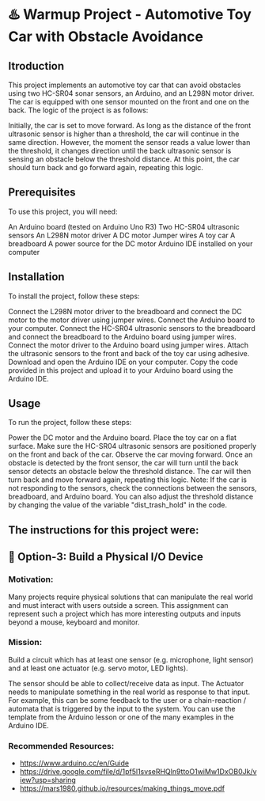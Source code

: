 # ♨️ Warmup Project - Automotive Toy Car with Obstacle Avoidance

## Itroduction
This project implements an automotive toy car that can avoid obstacles using two HC-SR04 sonar sensors, an Arduino, and an L298N motor driver. The car is equipped with one sensor mounted on the front and one on the back. The logic of the project is as follows:

Initially, the car is set to move forward. As long as the distance of the front ultrasonic sensor is higher than a threshold, the car will continue in the same direction. However, the moment the sensor reads a value lower than the threshold, it changes direction until the back ultrasonic sensor is sensing an obstacle below the threshold distance. At this point, the car should turn back and go forward again, repeating this logic.

## Prerequisites
To use this project, you will need:

An Arduino board (tested on Arduino Uno R3)
Two HC-SR04 ultrasonic sensors
An L298N motor driver
A DC motor
Jumper wires
A toy car
A breadboard
A power source for the DC motor
Arduino IDE installed on your computer


## Installation
To install the project, follow these steps:

Connect the L298N motor driver to the breadboard and connect the DC motor to the motor driver using jumper wires.
Connect the Arduino board to your computer.
Connect the HC-SR04 ultrasonic sensors to the breadboard and connect the breadboard to the Arduino board using jumper wires.
Connect the motor driver to the Arduino board using jumper wires.
Attach the ultrasonic sensors to the front and back of the toy car using adhesive.
Download and open the Arduino IDE on your computer.
Copy the code provided in this project and upload it to your Arduino board using the Arduino IDE.


## Usage
To run the project, follow these steps:

Power the DC motor and the Arduino board.
Place the toy car on a flat surface.
Make sure the HC-SR04 ultrasonic sensors are positioned properly on the front and back of the car.
Observe the car moving forward.
Once an obstacle is detected by the front sensor, the car will turn until the back sensor detects an obstacle below the threshold distance.
The car will then turn back and move forward again, repeating this logic.
Note: If the car is not responding to the sensors, check the connections between the sensors, breadboard, and Arduino board. You can also adjust the threshold distance by changing the value of the variable "dist_trash_hold" in the code.


## The instructions for this project were:
## 🤖 Option-3: Build a Physical I/O Device
### Motivation:
Many projects require physical solutions that can manipulate the real world and must interact with users outside a screen. This assignment can represent such a project which has more interesting outputs and inputs beyond a mouse, keyboard and monitor.
### Mission:
Build a circuit which has at least one sensor (e.g. microphone, light sensor) and at least one actuator (e.g. servo motor, LED lights).

The sensor should be able to collect/receive data as input. The Actuator needs to manipulate something in the real world as response to that input. For example, this can be some feedback to the user or a chain-reaction / automata that is triggered by the input to the system. You can use the template from the Arduino lesson or one of the many examples in the Arduino IDE.
### Recommended Resources:
* https://www.arduino.cc/en/Guide 
* https://drive.google.com/file/d/1pf5l1svseRHQln9ttoO1wiMw1DxOB0Jk/view?usp=sharing 
* https://mars1980.github.io/resources/making_things_move.pdf 

